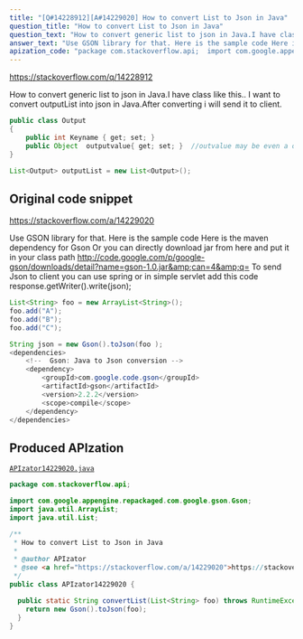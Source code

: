 ```yaml
---
title: "[Q#14228912][A#14229020] How to convert List to Json in Java"
question_title: "How to convert List to Json in Java"
question_text: "How to convert generic list to json in Java.I have class like this.. I want to convert outputList  into json in Java.After converting i will send it to client."
answer_text: "Use GSON library for that. Here is the sample code Here is the maven dependency for Gson Or you can directly download jar from here and put it in your class path http://code.google.com/p/google-gson/downloads/detail?name=gson-1.0.jar&can=4&q= To send Json to client you can use spring or in simple servlet add this code response.getWriter().write(json);"
apization_code: "package com.stackoverflow.api;  import com.google.appengine.repackaged.com.google.gson.Gson; import java.util.ArrayList; import java.util.List;  /**  * How to convert List to Json in Java  *  * @author APIzator  * @see <a href=\"https://stackoverflow.com/a/14229020\">https://stackoverflow.com/a/14229020</a>  */ public class APIzator14229020 {    public static String convertList(List<String> foo) throws RuntimeException {     return new Gson().toJson(foo);   } }"
---
```


https://stackoverflow.com/q/14228912

How to convert generic list to json in Java.I have class like this..
I want to convert outputList  into json in Java.After converting i will send it to client.


```java
public class Output
{
    public int Keyname { get; set; }
    public Object  outputvalue{ get; set; }  //outvalue may be even a object collection
}

List<Output> outputList = new List<Output>();
```


## Original code snippet

https://stackoverflow.com/a/14229020

Use GSON library for that. Here is the sample code
Here is the maven dependency for Gson
Or you can directly download jar from here and put it in your class path
http://code.google.com/p/google-gson/downloads/detail?name=gson-1.0.jar&amp;can=4&amp;q=
To send Json to client you can use spring or in simple servlet add this code
response.getWriter().write(json);

```java
List<String> foo = new ArrayList<String>();
foo.add("A");
foo.add("B");
foo.add("C");

String json = new Gson().toJson(foo );
<dependencies>
    <!--  Gson: Java to Json conversion -->
    <dependency>
        <groupId>com.google.code.gson</groupId>
        <artifactId>gson</artifactId>
        <version>2.2.2</version>
        <scope>compile</scope>
    </dependency>
</dependencies>
```

## Produced APIzation

[`APIzator14229020.java`](https://github.com/pasqualesalza/apization-temp-data/raw/master/apizations/java/APIzator14229020.java)

```java
package com.stackoverflow.api;

import com.google.appengine.repackaged.com.google.gson.Gson;
import java.util.ArrayList;
import java.util.List;

/**
 * How to convert List to Json in Java
 *
 * @author APIzator
 * @see <a href="https://stackoverflow.com/a/14229020">https://stackoverflow.com/a/14229020</a>
 */
public class APIzator14229020 {

  public static String convertList(List<String> foo) throws RuntimeException {
    return new Gson().toJson(foo);
  }
}

```